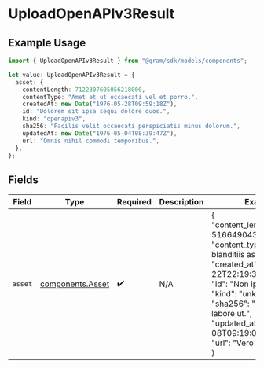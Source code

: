 # UploadOpenAPIv3Result

## Example Usage

```typescript
import { UploadOpenAPIv3Result } from "@gram/sdk/models/components";

let value: UploadOpenAPIv3Result = {
  asset: {
    contentLength: 7122307605056218000,
    contentType: "Amet et ut occaecati vel et porro.",
    createdAt: new Date("1976-05-28T09:59:18Z"),
    id: "Dolorem sit ipsa sequi dolore quos.",
    kind: "openapiv3",
    sha256: "Facilis velit occaecati perspiciatis minus dolorum.",
    updatedAt: new Date("1976-05-04T08:39:47Z"),
    url: "Omnis nihil commodi temporibus.",
  },
};
```

## Fields

| Field                                                                                                                                                                                                                                                                     | Type                                                                                                                                                                                                                                                                      | Required                                                                                                                                                                                                                                                                  | Description                                                                                                                                                                                                                                                               | Example                                                                                                                                                                                                                                                                   |
| ------------------------------------------------------------------------------------------------------------------------------------------------------------------------------------------------------------------------------------------------------------------------- | ------------------------------------------------------------------------------------------------------------------------------------------------------------------------------------------------------------------------------------------------------------------------- | ------------------------------------------------------------------------------------------------------------------------------------------------------------------------------------------------------------------------------------------------------------------------- | ------------------------------------------------------------------------------------------------------------------------------------------------------------------------------------------------------------------------------------------------------------------------- | ------------------------------------------------------------------------------------------------------------------------------------------------------------------------------------------------------------------------------------------------------------------------- |
| `asset`                                                                                                                                                                                                                                                                   | [components.Asset](../../models/components/asset.md)                                                                                                                                                                                                                      | :heavy_check_mark:                                                                                                                                                                                                                                                        | N/A                                                                                                                                                                                                                                                                       | {<br/>"content_length": 5166490435906182893,<br/>"content_type": "Error ad blanditiis asperiores.",<br/>"created_at": "1984-02-22T22:19:37Z",<br/>"id": "Non ipsa.",<br/>"kind": "unknown",<br/>"sha256": "Officia est qui labore ut.",<br/>"updated_at": "1979-11-08T09:19:04Z",<br/>"url": "Vero id."<br/>} |